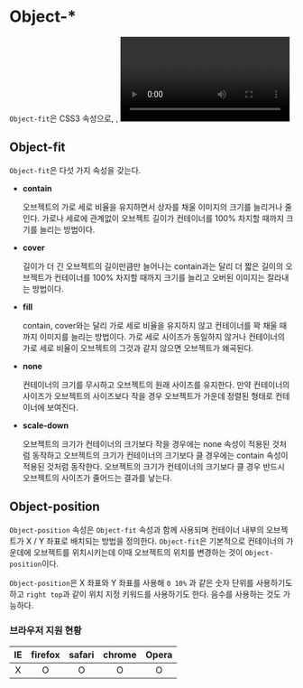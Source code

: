 # Object-*

`Object-fit`은 CSS3 속성으로, <img>, <video>, <svg>와 같은 오브젝트가 컨테이너에 맞게 크기를 조정하는 속성이다. `Object-position`은 컨테이너 내 오브젝트의 위치를 지정하는 속성이다.



## Object-fit

`Object-fit`은 다섯 가지 속성을 갖는다.

- **contain**

  오브젝트의 가로 세로 비율을 유지하면서 상자를 채울 이미지의 크기를 늘리거나 줄인다. 가로나 세로에 관계없이 오브젝트 길이가 컨테이너를 100% 차지할 때까지 크기를 늘리는 방법이다.

- **cover**

  길이가 더 긴 오브젝트의 길이만큼만 늘어나는 contain과는 달리 더 짧은 길이의 오브젝트가 컨테이너를 100% 차지할 때까지 크기를 늘리고 오버된 이미지는 잘라내는 방법이다.

- **fill**

  contain, cover와는 달리 가로 세로 비율을 유지하지 않고 컨테이너를 꽉 채울 때까지 이미지를 늘리는 방법이다. 가로 세로 사이즈가 동일하지 않거나 컨테이너의 가로 세로 비율이 오브젝트의 그것과 같지 않으면 오브젝트가 왜곡된다.

- **none**

  컨테이너의 크기를 무시하고 오브젝트의 원래 사이즈를 유지한다. 만약 컨테이너의 사이즈가 오브젝트의 사이즈보다 작을 경우 오브젝트가 가운데 정렬된 형태로 컨테이너에 보여진다.

- **scale-down**

  오브젝트의 크기가 컨테이너의 크기보다 작을 경우에는 none 속성이 적용된 것처럼 동작하고 오브젝트의 크기가 컨테이너의 크기보다 클 경우에는 contain 속성이 적용된 것처럼 동작한다. 오브젝트의 크기가 컨테이너의 크기보다 클 경우 반드시 오브젝트의 사이즈가 줄어드는 결과를 낳는다.



## Object-position

`Object-position` 속성은 `Object-fit` 속성과 함께 사용되며 컨테이너 내부의 오브젝트가 X / Y 좌표로 배치되는 방법을 정의한다. `Object-fit`은 기본적으로 컨테이너의 가운데에 오브젝트를 위치시키는데 이때 오브젝트의 위치를 변경하는 것이 `Object-position`이다.

`Object-position`은 X 좌표와 Y 좌표를 사용해 `0 10%` 과 같은 숫자 단위를 사용하기도 하고 `right top`과 같이 위치 지정 키워드를 사용하기도 한다. 음수를 사용하는 것도 가능하다.



### 브라우저 지원 현황

|  IE  | firefox | safari | chrome | Opera |
| :--: | :-----: | :----: | :----: | :---: |
|  X   |    O    |   O    |   O    |   O   |

